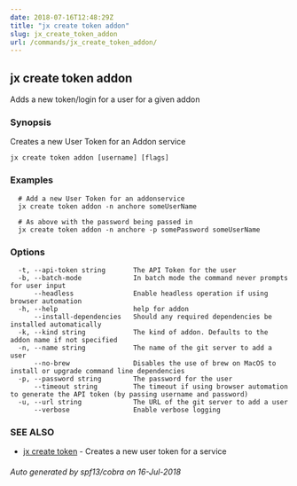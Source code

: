 ```yaml
---
date: 2018-07-16T12:48:29Z
title: "jx create token addon"
slug: jx_create_token_addon
url: /commands/jx_create_token_addon/
---
```

## jx create token addon

Adds a new token/login for a user for a given addon

### Synopsis

Creates a new User Token for an Addon service

```
jx create token addon [username] [flags]
```

### Examples

```
  # Add a new User Token for an addonservice
  jx create token addon -n anchore someUserName
  
  # As above with the password being passed in
  jx create token addon -n anchore -p somePassword someUserName
```

### Options

```
  -t, --api-token string       The API Token for the user
  -b, --batch-mode             In batch mode the command never prompts for user input
      --headless               Enable headless operation if using browser automation
  -h, --help                   help for addon
      --install-dependencies   Should any required dependencies be installed automatically
  -k, --kind string            The kind of addon. Defaults to the addon name if not specified
  -n, --name string            The name of the git server to add a user
      --no-brew                Disables the use of brew on MacOS to install or upgrade command line dependencies
  -p, --password string        The password for the user
      --timeout string         The timeout if using browser automation to generate the API token (by passing username and password)
  -u, --url string             The URL of the git server to add a user
      --verbose                Enable verbose logging
```

### SEE ALSO

* [jx create token](/commands/jx_create_token/)	 - Creates a new user token for a service

###### Auto generated by spf13/cobra on 16-Jul-2018
